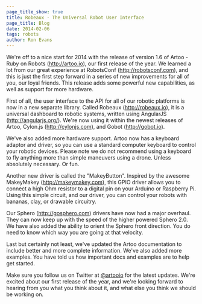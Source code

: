 ```yaml
---
page_title_show: true
title: Robeaux - The Universal Robot User Interface
page_title: Blog
date: 2014-02-06
tags: robots
author: Ron Evans
---
```


We're off to a nice start for 2014 with the release of version 1.6 of Artoo - Ruby on Robots (http://artoo.io), our first release of the year. We learned a lot from our great experience at RobotsConf (http://robotsconf.com), and this is just the first step forward in a series of new improvements for all of you, our loyal friends. This release adds some powerful new capabilities, as well as support for more hardware. 

First of all, the user interface to the API for all of our robotic platforms is now in a new separate library. Called Robeaux (http://robeaux.io), it is a universal dashboard to robotic systems, written using AngularJS (http://angularjs.org/). We're now using it within the newest releases of Artoo, Cylon.js (http://cylonjs.com), and Gobot (http://gobot.io).

We've also added more hardware support. Artoo now has a keyboard adaptor and driver, so you can use a standard computer keyboard to control your robotic devices. Please note we do not recommend using a keyboard to fly anything more than simple maneuvers using a drone. Unless absolutely necessary. Or fun.

Another new driver is called the "MakeyButton". Inspired by the awesome MakeyMakey (http://makeymakey.com), this GPIO driver allows you to connect a high Ohm resistor to a digital pin on your Arduino or Raspberry Pi. Using this simple circuit, and our driver, you can control your robots with bananas, clay, or drawable circuitry.

Our Sphero (http://gosphero.com) drivers have now had a major overhaul. They can now keep up with the speed of the higher powered Sphero 2.0. We have also added the ability to orient the Sphero front direction. You do need to know which way you are going at that velocity.

Last but certainly not least, we've updated the Artoo documentation to include better and more complete information. We've also added more examples. You have told us how important docs and examples are to help get started.

Make sure you follow us on Twitter at [@artooio](http://twitter.com/artooio) for the latest updates. We're excited about our first release of the year, and we're looking forward to hearing from you what you think about it, and what else you think we should be working on.
